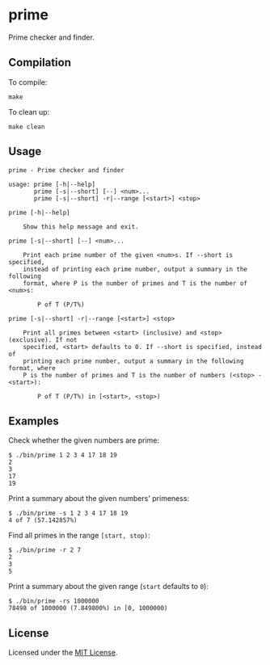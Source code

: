 <!-- Nikita Kouevda -->
<!-- 2014/12/19 -->

# prime

Prime checker and finder.

## Compilation

To compile:

    make

To clean up:

    make clean

## Usage

```
prime - Prime checker and finder

usage: prime [-h|--help]
       prime [-s|--short] [--] <num>...
       prime [-s|--short] -r|--range [<start>] <stop>

prime [-h|--help]

    Show this help message and exit.

prime [-s|--short] [--] <num>...

    Print each prime number of the given <num>s. If --short is specified,
    instead of printing each prime number, output a summary in the following
    format, where P is the number of primes and T is the number of <num>s:

        P of T (P/T%)

prime [-s|--short] -r|--range [<start>] <stop>

    Print all primes between <start> (inclusive) and <stop> (exclusive). If not
    specified, <start> defaults to 0. If --short is specified, instead of
    printing each prime number, output a summary in the following format, where
    P is the number of primes and T is the number of numbers (<stop> - <start>):

        P of T (P/T%) in [<start>, <stop>)
```

## Examples

Check whether the given numbers are prime:

    $ ./bin/prime 1 2 3 4 17 18 19
    2
    3
    17
    19

Print a summary about the given numbers' primeness:

    $ ./bin/prime -s 1 2 3 4 17 18 19
    4 of 7 (57.142857%)

Find all primes in the range `[start, stop)`:

    $ ./bin/prime -r 2 7
    2
    3
    5

Print a summary about the given range (`start` defaults to `0`):

    $ ./bin/prime -rs 1000000
    78498 of 1000000 (7.849800%) in [0, 1000000)

## License

Licensed under the [MIT License](http://www.opensource.org/licenses/MIT).
